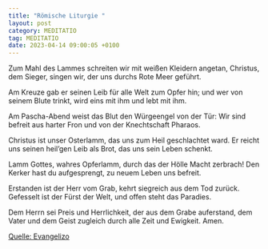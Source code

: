 ```yaml
---
title: "Römische Liturgie "
layout: post
category: MEDITATIO
tag: MEDITATIO
date: 2023-04-14 09:00:05 +0100
---
```

Zum Mahl des Lammes schreiten wir 
mit weißen Kleidern angetan,
Christus, dem Sieger, singen wir,
der uns durchs Rote Meer geführt.

Am Kreuze gab er seinen Leib
für alle Welt zum Opfer hin;
und wer von seinem Blute trinkt,
wird eins mit ihm und lebt mit ihm.

Am Pascha-Abend weist das Blut
den Würgeengel von der Tür:
Wir sind befreit aus harter Fron
und von der Knechtschaft Pharaos.<!--more-->

Christus ist unser Osterlamm,
das uns zum Heil geschlachtet ward. 
Er reicht uns seinen heil’gen Leib
als Brot, das uns sein Leben schenkt.

Lamm Gottes, wahres Opferlamm,
durch das der Hölle Macht zerbrach!
Den Kerker hast du aufgesprengt,
zu neuem Leben uns befreit.

Erstanden ist der Herr vom Grab,
kehrt siegreich aus dem Tod zurück.
Gefesselt ist der Fürst der Welt,
und offen steht das Paradies.

Dem Herrn sei Preis und Herrlichkeit, 
der aus dem Grabe auferstand,
dem Vater und dem Geist zugleich
durch alle Zeit und Ewigkeit. Amen.

[Quelle: Evangelizo](https://evangeliumtagfuertag.org/DE/gospel)